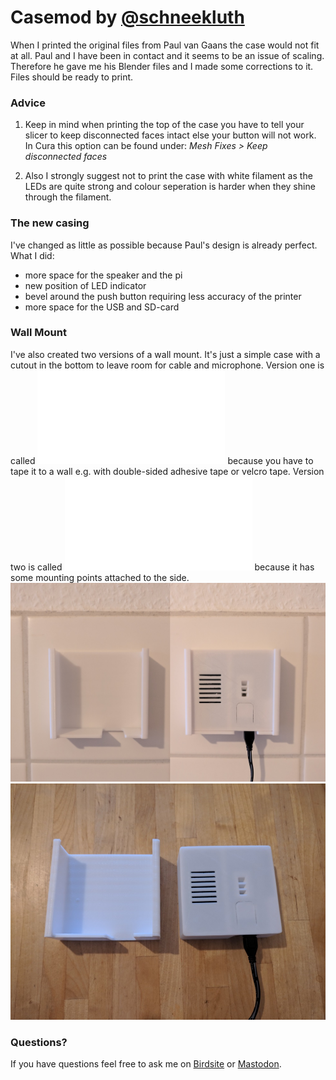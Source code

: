 # Casemod by [@schneekluth](https://github.com/schneekluth)
When I printed the original files from Paul van Gaans the case would not fit at all. Paul and I have been in contact and it seems to be an issue of scaling. Therefore he gave me his Blender files and I made some corrections to it. Files should be ready to print.

### Advice
1. Keep in mind when printing the top of the case you have to tell your slicer to keep disconnected faces intact else your button will not work. In Cura this option can be found under: *Mesh Fixes > Keep disconnected faces*

2. Also I strongly suggest not to print the case with white filament as the LEDs are quite strong and colour seperation is harder when they shine through the filament.

### The new casing
I've changed as little as possible because Paul's design is already perfect. What I did:
* more space for the speaker and the pi
* new position of LED indicator
* bevel around the push button requiring less accuracy of the printer
* more space for the USB and SD-card 

### Wall Mount
I've also created two versions of a wall mount. It's just a simple case with a cutout in the bottom to leave room for cable and microphone. Version one is called ![**tape**](wallmount/Taped_Edition/talkiepi_wallmount_tape.stl) because you have to tape it to a wall e.g. with double-sided adhesive tape or velcro tape. Version two is called ![**screw**](wallmount/Screwed_Edition/talkiepi_wallmount_screw.stl) because it has some mounting points attached to the side.
![Wallmount](pictures/wallmount_small.jpg "Wall mounted Talkiepi")
![Holder](pictures/holderandtalkiepi.jpg "Talkiepi + Wallmount")

### Questions?
If you have questions feel free to ask me on [Birdsite](https://twitter.com/_HailEris/) or [Mastodon](https://chaos.social/@schneekluth).
